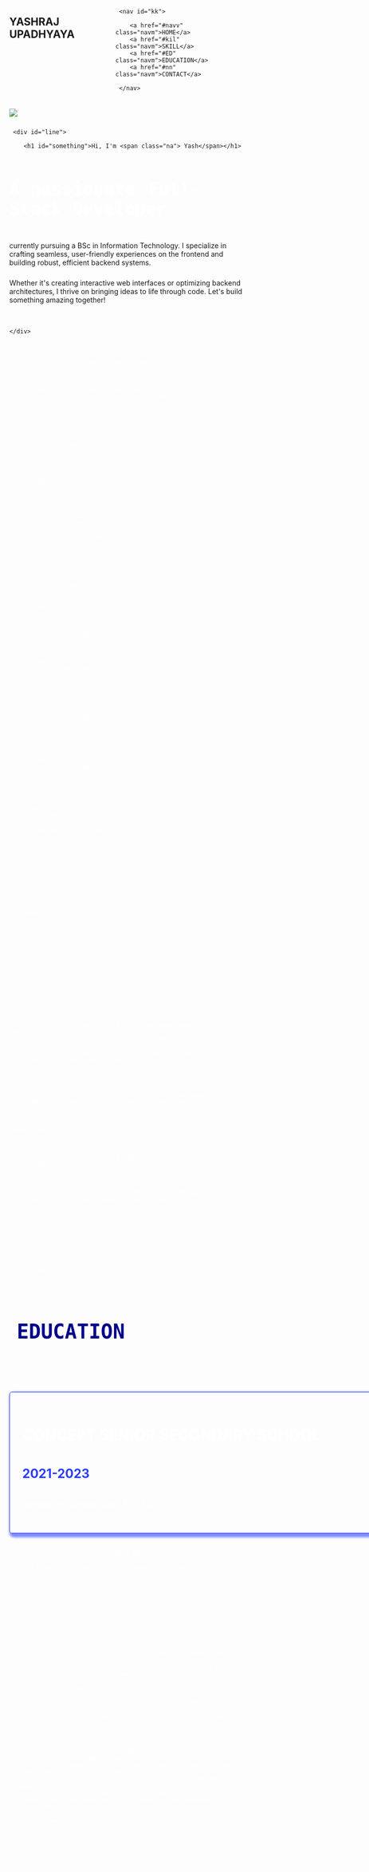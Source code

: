 <!DOCTYPE html>
<html>
<head>
	<meta charset="utf-8">
	<meta name="viewport" content="width=device-width, initial-scale=1">
	<title>blog</title>
    <link rel="stylesheet" href="https://cdnjs.cloudflare.com/ajax/libs/font-awesome/6.7.2/css/all.min.css" integrity="sha512-Evv84Mr4kqVGRNSgIGL/F/aIDqQb7xQ2vcrdIwxfjThSH8CSR7PBEakCr51Ck+w+/U6swU2Im1vVX0SVk9ABhg==" crossorigin="anonymous" referrerpolicy="no-referrer" />
<style type="text/css">
	*{

	margin:5px;
	padding:5px;

	 }
	body{
		background: url(https://img.freepik.com/free-vector/abstract-blue-light-pipe-speed-zoom-black-background-technology_1142-9980.jpg);
		background-size: 100% 722px;
		

	}

	
   #yash{
        
       height: 500px;
       border: 5px solid;
       border-color: rgba(43, 61, 255, 0.6);
       border-radius: 300px;
       border-right: 0px;
       border-left: 1px;


       


   }

   #name{
      
      color: skyblue;
      font-family: monospace;
      font-size: 35px;


   }

  #something{

  	color: white;
  	font-family: monospace;
  	font-size: 70px;

  }
  #something2{
  	color: white;
  	font-family: monospace;
  	font-size: 35px;

  }

  #some{
  	color: white;
  	font-family: monospace;
  	font-size: 20px;
  }

  .na{
  	color: rgba(43, 61, 255, 1.0);
  }

  p{

  	color: white;
  	font-family: monospace;
  }
  #navv{
  display: flex; 
  justify-content: space-between;
   }

  .navm{

  	color: white;
  	font-family: monospace;
  	font-size: 23px;
  	text-decoration: none;
    
  }

  .navm:hover
  {
  	color: rgba(43, 61, 255, 1.0);
  	text-decoration: underline;
  }
  .navm:active
  {
  	color: rgba(43, 61, 255, 1.0);
  	text-decoration: underline;
  }
    
 section{
 	display: flex;
 	justify-content: center;
 	align-items: center;
 }
  #social{
  	color: white;
  }
  .social1{
  	color: white;
  	text-decoration: none;
  	font-weight: 900;
  }
  .social1:hover{
  	color: rgba(43, 61, 255, 1.0);
  	text-decoration: underline;
  }
  #social2{
  	color: rgba(43, 61, 255, 1.0);
  	border: 1px solid;
  	border-color: rgba(43, 61, 255, 1.0);
  	border-radius: 25px;
  }
  #social3{
  	color: rgba(43, 61, 255, 1.0);
  	border: 1px solid;
  	border-color: rgba(43, 61, 255, 1.0);
  	border-radius: 25px;

  }  
</style>
</head>
<body>
	 <div id="navv">
     <h2 id="name">YASHRAJ UPADHYAYA</h2>

    
     <nav id="kk">
     	
     	<a href="#navv" class="navm">HOME</a>
     	<a href="#kil" class="navm">SKILL</a>
     	<a href="#ED" class="navm">EDUCATION</a>
     	<a href="#nn" class="navm">CONTACT</a>
        
     </nav>
 </div>
   <section id="ome">
	<img src="C:\Users\y2117\OneDrive\Pictures\Screenshots\Screenshot 2024-12-19 035343.png" id="yash">

	 <div id="line">
		
		<h1 id="something">Hi, I'm <span class="na"> Yash</span></h1>
<h3 id="something2">A passionate <span class="na">Full-Stack Developer</span></h3> <p id="some">currently pursuing a BSc in Information Technology. I specialize in crafting seamless, user-friendly experiences on the frontend and building robust, efficient backend systems.

Whether it's creating interactive web interfaces or optimizing backend architectures, I thrive on bringing ideas to life through code. Let's build something amazing together!</p>

	</div>

</section>
	<div id="social">
		
		<a href="https://www.instagram.com/yash_is_ok/" class="social1"><i class="fa-brands fa-instagram" id="social2"></i>yash_is_ok</a>
		
		<a href="https://www.linkedin.com/in/yash-upadhyaya-810673342/" class="social1"><i class="fa-brands fa-linkedin" id="social3"></i>Yash upadhyaya</a>
	
	</div>

	<div id="skills">

		<style type="text/css">

			*{

	margin:5px;
	padding:5px;

	 }
			
			h2{
				font-size: 40px;
				font-family: monospace;
				color: darkblue;
				text-align: center;
			}
           
            h3{
            	font-family: monospace;
            	font-size: 25px;
            	color: white;
            	padding: 25px;
            }
			
			#sk{
                
                display: flex;
                margin: auto;
                width: 100px;
                height: 100px;
			}

            #sk1{
            	width: 100px;
            	height: 150px;

            	
            }

            #sk2{
            	width: 100px;
            	height: 150px;
            	float: right;

            }
            
            #sk3{
            	width: 100px;
            	height: 125px;
            	display: flex;
                margin: auto;
            }

        #imgg{
        	border: 2px solid gray;
        	background-color: rgba(0, 0, 0, 1.0);
        	border-radius: 50px;


        }

        #flex1{
        	display: flex;
        	justify-content: center;
        	align-items: center;
        }


        #skh{
             font-family: "Gill Sans", sans-serif;
             font-size: 25px;
        }

		</style>
       

        


    <br><br><br>
	<h2 id="kil">SKILLS</h2>

	<br><br>
		<div id="flex1">
		<p id="skh">Skilled in full-stack web development,<br> I specialize in crafting responsive and user-friendly websites.<br> With expertise in frontend technologies like HTML, CSS, JavaScript, and modern frameworks,<br> combined with backend skills in Node.js, PHP, and database management,<br> I deliver efficient and scalable solutions for diverse web projects </p>

		 
		 <div id="imgg">

		 <img src="https://encrypted-tbn0.gstatic.com/images?q=tbn:ANd9GcQjNlaax-3ujBdlP5e3iL84QxChAizYk8tF9A&s" id="sk" >
		 
		 <div id="sp">
		 <img src="https://wisetrolley.com/wp-content/uploads/2023/03/CSS-T-shirt-Black-2.jpg" id="sk1" >
		 
		 <img src="https://static.vecteezy.com/system/resources/previews/012/194/385/non_2x/js-letter-logo-design-with-black-background-in-illustrator-logo-calligraphy-designs-for-logo-poster-invitation-etc-vector.jpg" id="sk2">
		 </div>
		 
		 <img src="https://encrypted-tbn0.gstatic.com/images?q=tbn:ANd9GcSRgfZ2sG6xWL_Ag0kASTIytHshA2F419syVg&s" id="sk3" >





	</div>

	</div>

	<br><br><br>
	<br><br>
<style type="text/css">

	#ED{
		font-size: 40px;
				font-family: monospace;
				color: darkblue;
				text-align: left;
				padding: 20px;

	}

    .cjc{
    	border: 1px solid rgba(43, 61, 255, 1.0);
    	border-radius: 5px;
    	width: 800px;
    	padding: 20px;
        box-shadow: 4px 4px 4px 4px rgba(43, 61, 255, 0.6) ;
        margin-top: 40px;
    }

    .scl{
    	font-size: 30px;
    	color: white;

    }
   .yer{
   	color: rgba(43, 61, 255, 1.0);
   		font-size: 25px ;
   }
   .stm{color: white;
   		font-size: 20px ;
        
   }
   
   #edu{
   	display: block;

   }

</style>



<h2 id="ED">EDUCATION</h2>
<section id="edu">
	<div class="cjc">
		<h2 class="scl">CONCEPT SENIOR SECONDARY SCHOOL</h2>
		<h3 class="yer">2021-2023</h3>
		<p class="stm">stream-science sub- PCMCS</p>
	</div>

	<div class="cjc">
		<h2 class="scl">LALIT CHANDRA BHARALI COLLEGE</h2>
		<h3 class="yer">2024-2027</h3>
		<p class="stm">Bachelor of Science in Information Technology</p>
	</div>
</section>
<br><br><br><br>
<div id="contact1">
	<div class="container1">
		<div class="row1">
			<div class="contact-left">

				     <h1 class="sub-title" id="nn">contact me </h1>
                     <p class="jj"><i class="fa-regular fa-paper-plane"></i>y21179715@gmail.com</p>
                     <p class="jj"><i class="fa-solid fa-phone"></i>8473993051</p>
                     <div class="social-icon"> 
                     <a href=""><i class="fa-brands fa-instagram"></i></a>
                      <a href=""><i class="fa-brands fa-linkedin"></i></a>
                       
                    </div>                     
			</div>
			<div class="contact-right">
				<form name="submit-to-google-sheet">
				<input type="text" name="name" placeholder="your name" class="bug1" required><hr class="bug2">
				<input type="email" name="email" placeholder="your email" required class="bug1"><hr class="bug2">
				<textarea name="message" rows="6" placeholder="your message" class="bug1"></textarea><hr class="bug2">
				<button type="sumbit" class="btn2"><p id="bb">sumbit</p></button>
                </form>

			</div>
		</div>
		
	</div>
	
 

</div>

<style type="text/css">

	.jj{
		font-size: 24px;
	}
    
    #nn{

    	font-family: monospace;
    	font-size: 50px;
    	color: darkblue;
    }

	#bb{

		font-family: monospace;
		font-size: 24px;
	}
	
.contact-left{

	flex-basis: 35%;


}
.contact-right{
	flex-basis: 60%;
	
	

}
.contact-left p{
	margin-top: 30px;
}

.contact-left p i{

	color: rgba(43, 61, 255, 1.0);
	margin-right: 15px;
	font-size: 25px;
}

.social-icon{
	margin-top: 30px;
}

.social-icon a {
	text-decoration: none;
	font-size: 30px;
	margin-right: 15px;
	color: white;
	display: inline-block;
	transition: transform 0.5s;
}
.social-icon a:hover{
	color: blue;
	transform: translateY(-5px);
}

.btn2{
	background: rgba(8, 38, 87, 0.8);
	width: 250px;
    height: 100px;
	border-radius: 25px;
	border-color: black;
	margin-right: 45%;
}
 
 .contact-right form{

 	/*width: 100%;*/
 }

 form input,form textarea{
     
 	/*width: 100%;*/
 	border: 0;
 	outline: none;
 	background: grey;
 	/*padding: 15px;*/
 	/*margin: 15px 0;
 	color: whitesmoke;
 	font-size: 18px;
 	border-radius: 6px;
 	width: 300px;*/
 }
.bug1{
	width: 100%;
    border: 0;
 	outline: none;
 	background: rgba(43, 61, 255, 0.2);
 	padding: 15px;
 	margin: 15px 0;
 	color: black;
 	font-size: 18px;
 	border-radius: 6px;
 }
 .bug2{
 	display: none;
 }
</style>
<script>
  const scriptURL = 'https://script.google.com/macros/s/AKfycbwnEri8WolzhncC6GQlDLlRM3x11FUjfqnGeoLIg9BdypaOf2eqtxdJZtSru277M_llDw/exec'
  const form = document.forms['submit-to-google-sheet']

  form.addEventListener('submit', e => {
    e.preventDefault()
    fetch(scriptURL, { method: 'POST', body: new FormData(form)})
      .then(response => console.log('Success!', response))
      .catch(error => console.error('Error!', error.message))
  })
</script>
</body>
</html>
